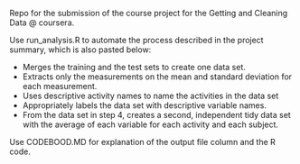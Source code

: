 

Repo for the submission of the course project for the Getting and Cleaning Data @ coursera.

Use run_analysis.R to automate the process described in the project summary, which is also pasted below:

- Merges the training and the test sets to create one data set.
- Extracts only the measurements on the mean and standard deviation for each measurement. 
- Uses descriptive activity names to name the activities in the data set
- Appropriately labels the data set with descriptive variable names. 
- From the data set in step 4, creates a second, independent tidy data set with the average of each variable for each activity and each subject.

Use CODEBOOD.MD for explanation of the output file column and the R code. 